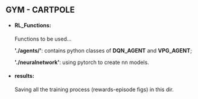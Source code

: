 ## GYM - CARTPOLE

- #### RL_Functions:

  Functions to be used...

  __'./agents/'__: contains python classes of __DQN_AGENT__ and __VPG_AGENT__;

  __'./neuralnetwork'__: using pytorch to create nn models.

- #### results:

  Saving all the training process (rewards-episode figs) in this dir.

